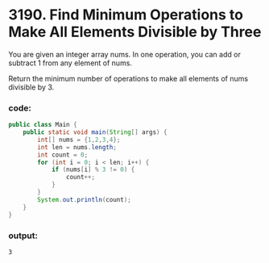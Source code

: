 # 3190. Find Minimum Operations to Make All Elements Divisible by Three

You are given an integer array nums. In one operation, you can add or subtract 1 from any element of nums.

Return the minimum number of operations to make all elements of nums divisible by 3.

### code:
```java
public class Main {
    public static void main(String[] args) {
        int[] nums = {1,2,3,4};
        int len = nums.length;
        int count = 0;
        for (int i = 0; i < len; i++) {
            if (nums[i] % 3 != 0) {
                count++;
            }
        }
        System.out.println(count);
    }
}
```

### output:
```
3
```